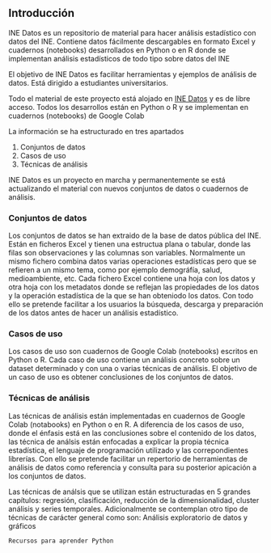 
## Introducción

INE Datos es un repositorio de material para hacer análisis estadístico con datos del INE. Contiene datos fácilmente descargables en formato Excel y cuadernos (notebooks) desarrollados en Python o en R donde se implementan análisis estadísticos de todo tipo sobre datos del INE

El objetivo de INE Datos es facilitar herramientas y ejemplos de análisis de datos. Está dirigido a estudiantes universitarios. 

Todo el material de este proyecto está alojado en [INE Datos](https://github.com/JuanCervigon/INE-Data) y es de libre acceso. Todos los desarrollos están en Python o R y se implementan en cuadernos (notebooks) de Google Colab 

La información se ha estructurado en tres apartados 

1. Conjuntos de datos
2. Casos de uso
3. Técnicas de análisis


INE Datos es un proyecto en marcha y permanentemente se está actualizando el material con nuevos conjuntos de datos o cuadernos de análisis. 


### Conjuntos de datos

Los conjuntos de datos se han extraido de la base de datos pública del INE. Están en ficheros Excel y tienen una estructua plana o tabular, donde las filas son observaciones y las columnas son variables. Normalmente un mismo fichero combina datos varias operaciones estadísticas pero que se refieren a un mismo tema, como por ejemplo demográfía, salud, medioambiente, etc. Cada fichero Excel contiene una hoja con los datos y otra hoja con los metadatos donde se reflejan las propiedades de los datos y la operación estadística de la que se han obteniodo los datos. Con todo ello se pretende facilitar a los usuarios la búsqueda, descarga y preparación de los datos antes de hacer un análisis estadístico.


### Casos de uso

Los casos de uso son cuadernos de Google Colab (notebooks) escritos en Python o R. Cada caso de uso contiene un análisis concreto sobre un dataset determinado y con una o varias técnicas de análisis. El objetivo de un caso de uso es obtener conclusiones de los conjuntos de datos.  



### Técnicas de análisis

Las técnicas de análisis están implementadas en cuadernos de Google Colab (notabooks) en Python o en R. A diferencia de los casos de uso, donde el énfasis está en las conclusiones sobre el contenido de los datos, las técnica de análsis están enfocadas a explicar la propia técnica estadística, el lenguaje de programación utilizado y las correpondientes librerías. Con ello se pretende facilitar un repertorio de herramientas de análisis de datos como referencia y consulta para su posterior apicación a los conjuntos de datos.

Las técnicas de análsis que se utilizan están estructuradas en 5 grandes capítulos: regresión, clasificación, reducción de la dimensionalidad, cluster análisis y series temporales. Adicionalmente se contemplan otro tipo de técnicas de carácter general como son: Análisis exploratorio de datos y gráficos







```markdown
Recursos para aprender Python


```



